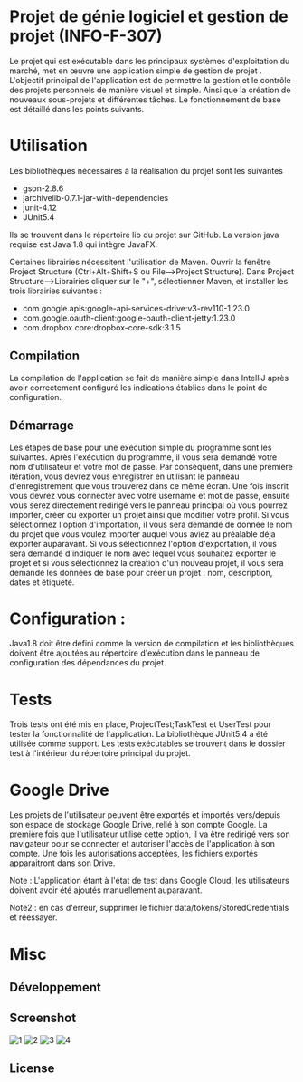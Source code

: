 # Projet de génie logiciel et gestion de projet (INFO-F-307)

Le projet qui est exécutable dans les principaux systèmes d'exploitation du marché, met en œuvre une application simple de gestion de projet . 
L'objectif principal de l'application est de permettre la gestion et le contrôle des projets personnels de manière visuel et simple. Ainsi que la création de nouveaux sous-projets et différentes tâches. 
Le fonctionnement de base est détaillé dans les points suivants. 

# Utilisation

Les bibliothèques nécessaires à la réalisation du projet sont les suivantes
- gson-2.8.6
- jarchivelib-0.7.1-jar-with-dependencies
- junit-4.12
- JUnit5.4 

Ils se trouvent dans le répertoire lib du projet sur GitHub.
La version java requise est Java 1.8 qui intègre JavaFX. 


Certaines librairies nécessitent l'utilisation de Maven. 
Ouvrir la fenêtre Project Structure (Ctrl+Alt+Shift+S ou File-->Project Structure). Dans Project Structure-->Librairies cliquer sur le "+", sélectionner Maven, et installer les trois librairies suivantes : 
- com.google.apis:google-api-services-drive:v3-rev110-1.23.0
- com.google.oauth-client:google-oauth-client-jetty:1.23.0
- com.dropbox.core:dropbox-core-sdk:3.1.5

## Compilation

La compilation de l'application se fait de manière simple dans IntelliJ après avoir correctement configuré les indications établies dans le point de configuration. 

## Démarrage 

Les étapes de base pour une exécution simple du programme sont les suivantes. Après l'exécution du programme, il vous sera demandé votre nom d'utilisateur et votre mot de passe. Par conséquent, dans une première itération, vous devrez vous enregistrer en utilisant le panneau d'enregistrement que vous trouverez dans ce même écran. Une fois inscrit vous devrez vous connecter avec votre username et mot de passe, ensuite vous serez directement redirigé vers le panneau principal où vous pourrez importer, créer ou exporter un projet ainsi que modifier votre profil. Si vous sélectionnez l'option d'importation, il vous sera demandé de donnée le nom du projet que vous voulez importer auquel vous aviez au préalable déja exporter auparavant. Si vous sélectionnez l'option d'exportation, il vous sera demandé d'indiquer le nom avec lequel vous souhaitez exporter le projet et si vous sélectionnez la création d'un nouveau projet, il vous sera demandé les données de base pour créer un projet : nom, description, dates et étiqueté. 

# Configuration :

Java1.8 doit être défini comme la version de compilation et les bibliothèques doivent être ajoutées au répertoire d'exécution dans le panneau de configuration des dépendances du projet. 

# Tests

Trois tests ont été mis en place, ProjectTest;TaskTest et UserTest pour tester la fonctionnalité de l'application. La bibliothèque JUnit5.4 a été utilisée comme support. Les tests exécutables se trouvent dans le dossier test à l'intérieur du répertoire principal du projet. 

# Google Drive

Les projets de l'utilisateur peuvent être exportés et importés vers/depuis son espace de stockage Google Drive, relié à son compte Google. 
La première fois que l'utilisateur utilise cette option, il va être redirigé vers son navigateur pour se connecter et autoriser l'accès de l'application à son compte. Une fois les autorisations acceptées, les fichiers exportés apparaitront dans son Drive.

Note : L'application étant à l'état de test dans Google Cloud, les utilisateurs doivent avoir été ajoutés manuellement auparavant.

Note2 : en cas d'erreur, supprimer le fichier data/tokens/StoredCredentials et réessayer.

# Misc

## Développement

## Screenshot

![1](https://user-images.githubusercontent.com/26284447/110363395-cf5b5c00-8042-11eb-9df4-1cacc7faff31.png)
![2](https://user-images.githubusercontent.com/26284447/110363573-06ca0880-8043-11eb-9582-084092d37ddc.png)
![3](https://user-images.githubusercontent.com/26284447/110363579-092c6280-8043-11eb-9d63-983e4c359dbd.png)
![4](https://user-images.githubusercontent.com/26284447/110363670-1ea18c80-8043-11eb-9afa-c285f509d108.png)


## License
